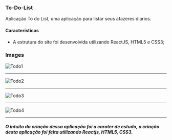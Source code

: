 ### To-Do-List

Aplicação To do List, uma aplicação para listar seus afazeres diarios.

#### Características
- A estrutura do site foi desenvolvida utilizando ReactJS, HTML5 e CSS3;

### Images

![Todo1](https://user-images.githubusercontent.com/45204474/121752080-c9639400-cae5-11eb-98ec-1cb472a72b0a.PNG)



------------


![Todo2](https://user-images.githubusercontent.com/45204474/121752085-ca94c100-cae5-11eb-856c-9957549ed78d.PNG)

------------



![Todo3](https://user-images.githubusercontent.com/45204474/121752086-ca94c100-cae5-11eb-92e5-fc5bda0636a2.PNG)

------------


![Todo4](https://user-images.githubusercontent.com/45204474/121752088-cb2d5780-cae5-11eb-8a52-c9c67b3dfad7.PNG)


------------




 ##### O intuito da criação dessa aplicação foi a carater de estudo, a criação desta aplicação foi feita utilizando Reactjs, HTML5, CSS3.
